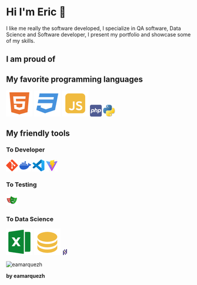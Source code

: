# Hi I'm Eric 👋
I like me really the software developed, I specialize in QA software, Data Science and Software developer, I present my portfolio and showcase some of my skills.

## I am proud of 

## My favorite programming languages
![html](html5-fill.svg)
![css](css3-fill.svg)
![js](javascript-fill.svg)
![js](php.png)
![js](python.png)

## My friendly tools
### To Developer 
![git](git.png)
![docker](docker.png)
![vscode](vscode.png)
![vite](vite.jpg)
### To Testing
![playwriting](playwriting.png)
### To Data Science
![excel](excel.svg)
![sql](sql.svg)
![pandas](pandas.png)

![eamarquezh](https://robohash.org/eamarquezh)

**by eamarquezh**
